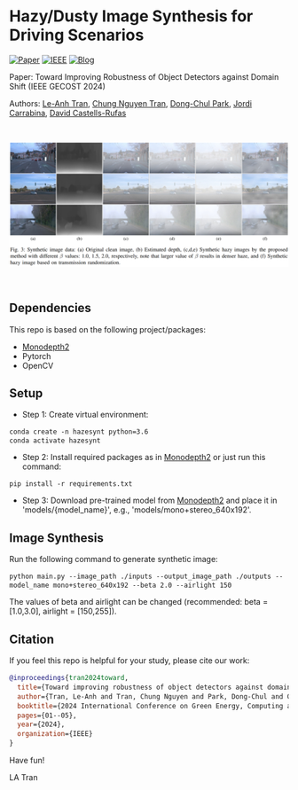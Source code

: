 # Hazy/Dusty Image Synthesis for Driving Scenarios

[![Paper](https://img.shields.io/badge/Paper-Preprint-lightgrey)](https://tranleanh.github.io/assets/pdf/GECOST_2024.pdf)
[![IEEE](https://img.shields.io/badge/Paper-IEEE_Xplore-blue)](https://ieeexplore.ieee.org/abstract/document/10474777/)
[![Blog](https://img.shields.io/badge/Blog-Medium-blue)](https://leanhtrann.medium.com/synthesize-hazy-foggy-image-using-monodepth-and-atmospheric-scattering-model-9850c721b74e)

Paper: Toward Improving Robustness of Object Detectors against Domain Shift (IEEE GECOST 2024)

Authors: [Le-Anh Tran](https://scholar.google.com/citations?user=WzcUE5YAAAAJ&hl=en), [Chung Nguyen Tran](https://scholar.google.com/citations?user=NOlVIV4AAAAJ&hl=en), [Dong-Chul Park](https://scholar.google.com/citations?user=VZUH4sUAAAAJ&hl=en), [Jordi Carrabina](https://scholar.google.com/citations?user=V9-s3BIAAAAJ&hl=ca), [David Castells-Rufas](https://scholar.google.com/citations?user=srfRvBIAAAAJ&hl=en)

<!--- Medium: [Synthesize Hazy/Foggy Image using Monodepth and Atmospheric Scattering Model](https://leanhtrann.medium.com/synthesize-hazy-foggy-image-using-monodepth-and-atmospheric-scattering-model-9850c721b74e) --->
<pre>
<p align="center">
<img src="docs/examples.png" width="900">
</p>
</pre>

## Dependencies

This repo is based on the following project/packages:

- [Monodepth2](https://github.com/nianticlabs/monodepth2)
- Pytorch
- OpenCV

## Setup

- Step 1: Create virtual environment:
  
```
conda create -n hazesynt python=3.6
conda activate hazesynt
```

- Step 2: Install required packages as in [Monodepth2](https://github.com/nianticlabs/monodepth2) or just run this command:

```
pip install -r requirements.txt
```

- Step 3: Download pre-trained model from [Monodepth2](https://github.com/nianticlabs/monodepth2) and place it in 'models/{model_name}', e.g., 'models/mono+stereo_640x192'.

## Image Synthesis

Run the following command to generate synthetic image:

```
python main.py --image_path ./inputs --output_image_path ./outputs --model_name mono+stereo_640x192 --beta 2.0 --airlight 150
```

The values of beta and airlight can be changed (recommended: beta = [1.0,3.0], airlight = [150,255]).

## Citation

If you feel this repo is helpful for your study, please cite our work:

```bibtex
@inproceedings{tran2024toward,
  title={Toward improving robustness of object detectors against domain shift},
  author={Tran, Le-Anh and Tran, Chung Nguyen and Park, Dong-Chul and Carrabina, Jordi and Castells-Rufas, David},
  booktitle={2024 International Conference on Green Energy, Computing and Sustainable Technology (GECOST)},
  pages={01--05},
  year={2024},
  organization={IEEE}
}
```

Have fun!

LA Tran
